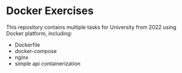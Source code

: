 # Docker Exercises

This repository contains multiple tasks for University from 2022 using Docker platform, including:
* Dockerfile
* docker-compose
* nginx
* simple api containerization
